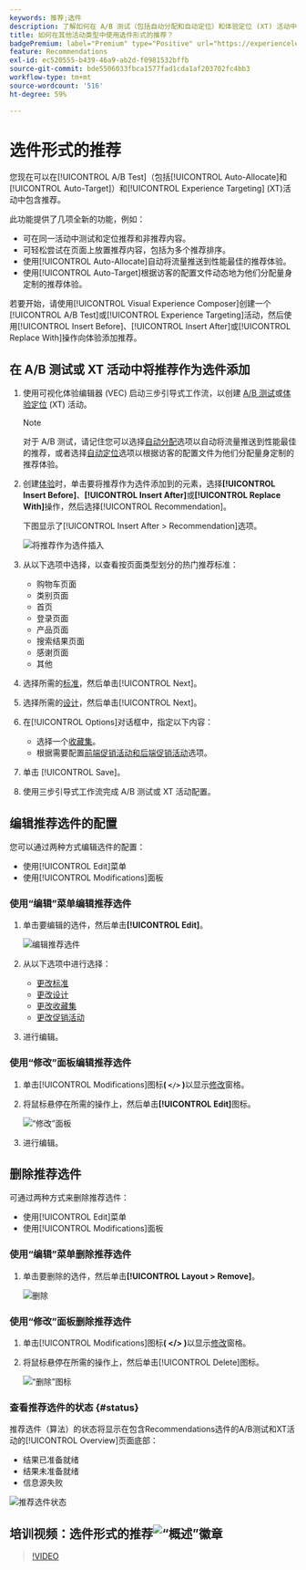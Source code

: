 ```yaml
---
keywords: 推荐;选件
description: 了解如何在 A/B 测试（包括自动分配和自动定位）和体验定位 (XT) 活动中使用选件形式的 Adobe Recommendations。
title: 如何在其他活动类型中使用选件形式的推荐？
badgePremium: label="Premium" type="Positive" url="https://experienceleague.adobe.com/docs/target/using/introduction/intro.html?lang=en#premium newtab=true" tooltip="请参阅Target Premium中包含的内容。"
feature: Recommendations
exl-id: ec520555-b439-46a9-ab2d-f0981532bffb
source-git-commit: bde5506033fbca1577fad1cda1af203702fc4bb3
workflow-type: tm+mt
source-wordcount: '516'
ht-degree: 59%

---
```


# 选件形式的推荐

您现在可以在[!UICONTROL A/B Test]（包括[!UICONTROL Auto-Allocate]和[!UICONTROL Auto-Target]）和[!UICONTROL Experience Targeting] (XT)活动中包含推荐。

此功能提供了几项全新的功能，例如：

* 可在同一活动中测试和定位推荐和非推荐内容。
* 可轻松尝试在页面上放置推荐内容，包括为多个推荐排序。
* 使用[!UICONTROL Auto-Allocate]自动将流量推送到性能最佳的推荐体验。
* 使用[!UICONTROL Auto-Target]根据访客的配置文件动态地为他们分配量身定制的推荐体验。

若要开始，请使用[!UICONTROL Visual Experience Composer]创建一个[!UICONTROL A/B Test]或[!UICONTROL Experience Targeting]活动，然后使用[!UICONTROL Insert Before]、[!UICONTROL Insert After]或[!UICONTROL Replace With]操作向体验添加推荐。

## 在 A/B 测试或 XT 活动中将推荐作为选件添加

1. 使用可视化体验编辑器 (VEC) 启动三步引导式工作流，以创建 [A/B 测试](/help/main/c-activities/t-test-ab/t-test-create-ab/test-create-ab.md)或[体验定位](/help/main/c-activities/t-experience-target/t-xt-create/xt-create.md) (XT) 活动。

   >[!NOTE]
   >
   >对于 A/B 测试，请记住您可以选择[自动分配](/help/main/c-activities/automated-traffic-allocation/automated-traffic-allocation.md)选项以自动将流量推送到性能最佳的推荐，或者选择[自动定位](/help/main/c-activities/auto-target/auto-target-to-optimize.md)选项以根据访客的配置文件为他们分配量身定制的推荐体验。

1. 创建[体验](/help/main/c-experiences/c-visual-experience-composer/viztarget-options.md)时，单击要将推荐作为选件添加到的元素，选择&#x200B;**[!UICONTROL Insert Before]**、**[!UICONTROL Insert After]**&#x200B;或&#x200B;**[!UICONTROL Replace With]**&#x200B;操作，然后选择[!UICONTROL Recommendation]。

   下图显示了[!UICONTROL Insert After > Recommendation]选项。

   ![将推荐作为选件插入](/help/main/c-recommendations/assets/replace-after-recommendations.png)

1. 从以下选项中选择，以查看按页面类型划分的热门推荐标准：

   * 购物车页面
   * 类别页面
   * 首页
   * 登录页面
   * 产品页面
   * 搜索结果页面
   * 感谢页面
   * 其他

1. 选择所需的[标准](/help/main/c-recommendations/c-algorithms/algorithms.md)，然后单击[!UICONTROL Next]。
1. 选择所需的[设计](/help/main/c-recommendations/c-design-overview/design-overview.md)，然后单击[!UICONTROL Next]。
1. 在[!UICONTROL Options]对话框中，指定以下内容：

   * 选择一个[收藏集](/help/main/c-recommendations/c-products/collections.md)。
   * 根据需要配置[前端促销活动和后端促销活动](/help/main/c-recommendations/t-create-recs-activity/adding-promotions.md)选项。

1. 单击 [!UICONTROL Save]。
1. 使用三步引导式工作流完成 A/B 测试或 XT 活动配置。

## 编辑推荐选件的配置

您可以通过两种方式编辑选件的配置：

* 使用[!UICONTROL Edit]菜单
* 使用[!UICONTROL Modifications]面板

### 使用“编辑”菜单编辑推荐选件

1. 单击要编辑的选件，然后单击&#x200B;**[!UICONTROL Edit]**。

   ![编辑推荐选件](/help/main/c-recommendations/assets/recs-offer-edit.png)

1. 从以下选项中进行选择：

   * [更改标准](/help/main/c-recommendations/c-algorithms/algorithms.md)
   * [更改设计](/help/main/c-recommendations/c-design-overview/design-overview.md)
   * [更改收藏集](/help/main/c-recommendations/c-products/collections.md)
   * [更改促销活动](/help/main/c-recommendations/t-create-recs-activity/adding-promotions.md)

1. 进行编辑。

### 使用“修改”面板编辑推荐选件

1. 单击[!UICONTROL Modifications]图标&#x200B;**( `</>` )**&#x200B;以显示[修改](/help/main/c-experiences/c-visual-experience-composer/c-vec-code-editor/vec-code-editor.md)窗格。
1. 将鼠标悬停在所需的操作上，然后单击&#x200B;**[!UICONTROL Edit]**&#x200B;图标。

   ![“修改”面板](/help/main/c-recommendations/assets/recs-offer-modifications.png)

1. 进行编辑。

## 删除推荐选件

可通过两种方式来删除推荐选件：

* 使用[!UICONTROL Edit]菜单
* 使用[!UICONTROL Modifications]面板

### 使用“编辑”菜单删除推荐选件

1. 单击要删除的选件，然后单击&#x200B;**[!UICONTROL Layout > Remove]**。

   ![删除](/help/main/c-recommendations/assets/recs-offer-remove.png)

### 使用“修改”面板删除推荐选件

1. 单击[!UICONTROL Modifications]图标&#x200B;**( &lt;/> )**&#x200B;以显示[修改](/help/main/c-experiences/c-visual-experience-composer/c-vec-code-editor/vec-code-editor.md)窗格。
1. 将鼠标悬停在所需的操作上，然后单击[!UICONTROL Delete]图标。

   ![“删除”图标](/help/main/c-recommendations/assets/recs-offer-delete.png)

### 查看推荐选件的状态 {#status}

推荐选件（算法）的状态将显示在包含Recommendations选件的A/B测试和XT活动的[!UICONTROL Overview]页面底部：

* 结果已准备就绪
* 结果未准备就绪
* 信息源失败

![推荐选件状态](/help/main/c-recommendations/assets/recs-offer-status.png)

## 培训视频：选件形式的推荐![“概述”徽章](/help/main/assets/overview.png)

>[!VIDEO](https://video.tv.adobe.com/v/28878)

